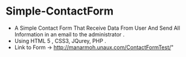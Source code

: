 # Simple-ContactForm
- A Simple Contact Form That Receive Data From User And Send All Information in an email to the administrator .
- Using HTML 5 , CSS3, JQurey, PHP .
- Link to Form -> http://manarmoh.unaux.com/ContactFormTest/"
